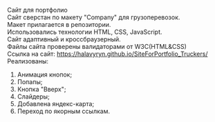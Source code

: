 Сайт для портфолио<br>
Сайт сверстан по макету "Company" для грузоперевозок.<br>
Макет прилагается в репозитории.<br>
Использовались технологии HTML, CSS, JavaScript.<br>
Сайт адаптивный и кроссбраузерный.<br>
Файлы сайта проверены валидаторами от W3C(HTML&CSS)<br>
Ссылка на сайт: https://halavyryn.github.io/SiteForPortfolio_Truckers/ <br>
Реализованы:
1) Анимация кнопок;<br>
2) Попапы;<br>
3) Кнопка "Вверх";<br>
4) Слайдеры;<br>
5) Добавлена яндекс-карта;<br>
6) Переход по якорным ссылкам.<br>

